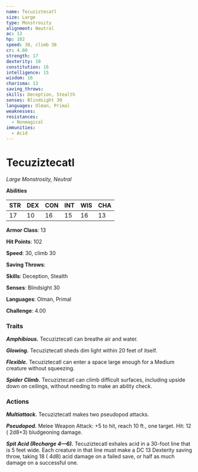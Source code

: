 ```yaml
---
name: Tecuziztecatl
size: Large
type: Monstrosity
alignment: Neutral
ac: 13
hp: 102
speed: 30, climb 30
cr: 4.00
strength: 17
dexterity: 10
constitution: 16
intelligence: 15
wisdom: 16
charisma: 13
saving_throws: 
skills: Deception, Stealth
senses: Blindsight 30
languages: Olman, Primal
weaknesses:
resistances:
  - Nonmagical
immunities:
  - Acid
---
```


# Tecuziztecatl

*Large Monstrosity, Neutral*

**Abilities**

| STR | DEX | CON | INT | WIS | CHA |
| --- | --- | --- | --- | --- | --- |
| 17 | 10 | 16 | 15 | 16 | 13 |

**Armor Class**: 13

**Hit Points**: 102

**Speed**: 30, climb 30

**Saving Throws**: 

**Skills**: Deception, Stealth

**Senses**: Blindsight 30

**Languages**: Olman, Primal

**Challenge**: 4.00


### Traits
***Amphibious.*** Tecuziztecatl can breathe air and water.

***Glowing.*** Tecuziztecatl sheds dim light within 20 feet of itself.

***Flexible.*** Tecuziztecatl can enter a space large enough for a Medium creature without squeezing.

***Spider Climb.*** Tecuziztecatl can climb difficult surfaces, including upside down on ceilings, without needing to make an ability check.


### Actions
***Multiattack.*** Tecuziztecatl makes two pseudopod attacks.

***Pseudopod.*** Melee Weapon Attack:  +5 to hit, reach 10 ft., one target. Hit: 12 ( 2d8+3) bludgeoning damage.

***Spit Acid (Recharge 4—6).*** Tecuziztecatl exhales acid in a 30-foot line that is 5 feet wide. Each creature in that line must make a DC 13 Dexterity saving throw, taking 18 ( 4d8) acid damage on a failed save, or half as much damage on a successful one.


